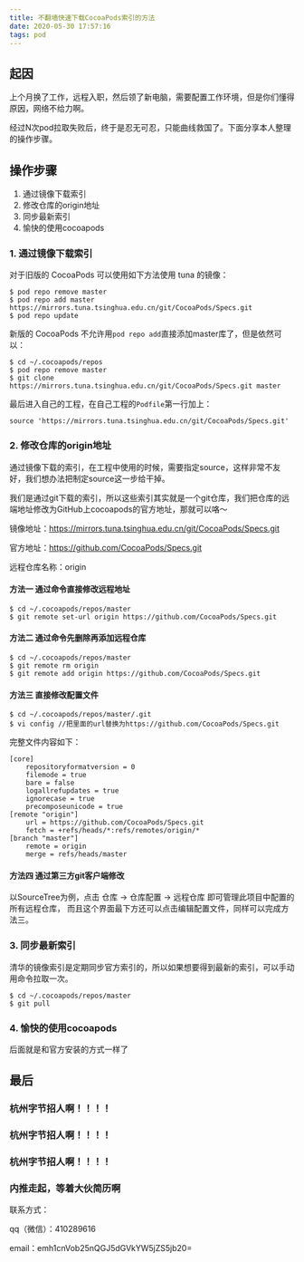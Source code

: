 ```yaml
---
title: 不翻墙快速下载CocoaPods索引的方法
date: 2020-05-30 17:57:16
tags: pod
---
```


## 起因

上个月换了工作，远程入职，然后领了新电脑，需要配置工作环境，但是你们懂得原因，网络不给力啊。

经过N次pod拉取失败后，终于是忍无可忍，只能曲线救国了。下面分享本人整理的操作步骤。



## 操作步骤

1. 通过镜像下载索引
2. 修改仓库的origin地址
3. 同步最新索引
4. 愉快的使用cocoapods



### 1. 通过镜像下载索引

对于旧版的 CocoaPods 可以使用如下方法使用 tuna 的镜像：

```
$ pod repo remove master
$ pod repo add master https://mirrors.tuna.tsinghua.edu.cn/git/CocoaPods/Specs.git
$ pod repo update
```



新版的 CocoaPods 不允许用`pod repo add`直接添加master库了，但是依然可以：

```
$ cd ~/.cocoapods/repos 
$ pod repo remove master
$ git clone https://mirrors.tuna.tsinghua.edu.cn/git/CocoaPods/Specs.git master
```



最后进入自己的工程，在自己工程的`Podfile`第一行加上：

```
source 'https://mirrors.tuna.tsinghua.edu.cn/git/CocoaPods/Specs.git'
```



### 2. 修改仓库的origin地址

通过镜像下载的索引，在工程中使用的时候，需要指定source，这样非常不友好，我们想办法把制定source这一步给干掉。

我们是通过git下载的索引，所以这些索引其实就是一个git仓库，我们把仓库的远端地址修改为GitHub上cocoapods的官方地址，那就可以咯～



镜像地址：https://mirrors.tuna.tsinghua.edu.cn/git/CocoaPods/Specs.git

官方地址：https://github.com/CocoaPods/Specs.git

远程仓库名称：origin



#### 方法一 通过命令直接修改远程地址

```
$ cd ~/.cocoapods/repos/master
$ git remote set-url origin https://github.com/CocoaPods/Specs.git
```



#### 方法二 通过命令先删除再添加远程仓库

```
$ cd ~/.cocoapods/repos/master
$ git remote rm origin
$ git remote add origin https://github.com/CocoaPods/Specs.git
```



#### 方法三 直接修改配置文件

```
$ cd ~/.cocoapods/repos/master/.git
$ vi config //把里面的url替换为https://github.com/CocoaPods/Specs.git
```



完整文件内容如下：

```
[core]
	repositoryformatversion = 0
	filemode = true
	bare = false
	logallrefupdates = true
	ignorecase = true
	precomposeunicode = true
[remote "origin"]
	url = https://github.com/CocoaPods/Specs.git
	fetch = +refs/heads/*:refs/remotes/origin/*
[branch "master"]
	remote = origin
	merge = refs/heads/master
```



#### 方法四 通过第三方git客户端修改

以SourceTree为例，点击 仓库 -> 仓库配置 -> 远程仓库 即可管理此项目中配置的所有远程仓库， 而且这个界面最下方还可以点击编辑配置文件，同样可以完成方法三。



### 3. 同步最新索引

清华的镜像索引是定期同步官方索引的，所以如果想要得到最新的索引，可以手动用命令拉取一次。

```
$ cd ~/.cocoapods/repos/master
$ git pull
```



### 4. 愉快的使用cocoapods

后面就是和官方安装的方式一样了



## 最后

### 杭州字节招人啊！！！！

### 杭州字节招人啊！！！！

### 杭州字节招人啊！！！！

### 内推走起，等着大伙简历啊

联系方式：

qq（微信）：410289616

email：emh1cnVob25nQGJ5dGVkYW5jZS5jb20=